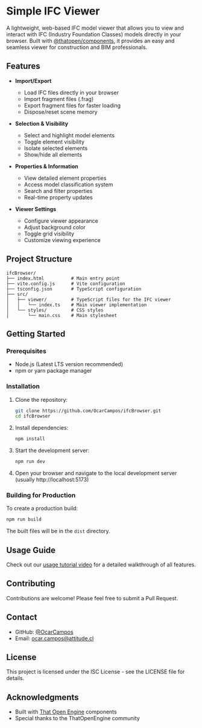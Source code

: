 # Simple IFC Viewer

A lightweight, web-based IFC model viewer that allows you to view and interact with IFC (Industry Foundation Classes) models directly in your browser. Built with [@thatopen/components](https://github.com/ThatOpen/engine_components), it provides an easy and seamless viewer for construction and BIM professionals.

## Features

- **Import/Export**
  - Load IFC files directly in your browser
  - Import fragment files (.frag)
  - Export fragment files for faster loading
  - Dispose/reset scene memory

- **Selection & Visibility**
  - Select and highlight model elements
  - Toggle element visibility
  - Isolate selected elements
  - Show/hide all elements

- **Properties & Information**
  - View detailed element properties
  - Access model classification system
  - Search and filter properties
  - Real-time property updates

- **Viewer Settings**
  - Configure viewer appearance
  - Adjust background color
  - Toggle grid visibility
  - Customize viewing experience

## Project Structure

```
ifcBrowser/
├── index.html          # Main entry point
├── vite.config.js      # Vite configuration
├── tsconfig.json       # TypeScript configuration
├── src/
│   ├── viewer/         # TypeScript files for the IFC viewer
│   │   └── index.ts    # Main viewer implementation
│   └── styles/         # CSS styles
│       └── main.css    # Main stylesheet
```

## Getting Started

### Prerequisites
- Node.js (Latest LTS version recommended)
- npm or yarn package manager

### Installation

1. Clone the repository:
   ```bash
   git clone https://github.com/OcarCampos/ifcBrowser.git
   cd ifcBrowser
   ```

2. Install dependencies:
   ```bash
   npm install
   ```

3. Start the development server:
   ```bash
   npm run dev
   ```

4. Open your browser and navigate to the local development server (usually http://localhost:5173)

### Building for Production

To create a production build:
```bash
npm run build
```

The built files will be in the `dist` directory.

## Usage Guide

Check out our [usage tutorial video](https://www.youtube.com/embed/pC96mbuW33A) for a detailed walkthrough of all features.

## Contributing

Contributions are welcome! Please feel free to submit a Pull Request.

## Contact

- GitHub: [@OcarCampos](https://github.com/OcarCampos)
- Email: [ocar.campos@attitude.cl](mailto:ocar.campos@attitude.cl)

## License

This project is licensed under the ISC License - see the LICENSE file for details.

## Acknowledgments

- Built with [That Open Engine](https://github.com/ThatOpen) components
- Special thanks to the ThatOpenEngine community
